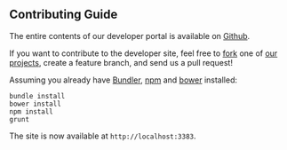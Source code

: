 ## Contributing Guide

The entire contents of our developer portal is available on [Github](https://github.com/joomlatools/developer.joomlatools.com).

If you want to contribute to the developer site, feel free to [fork](https://help.github.com/articles/fork-a-repo) one of [our projects](https://github.com/joomlatools/), create a feature branch, and send us a pull request!

Assuming you already have [Bundler](http://bundler.io/), [npm](https://www.npmjs.com/) and [bower](http://bower.io/) installed:

    bundle install
    bower install
    npm install
    grunt

The site is now available at ```http://localhost:3383```.